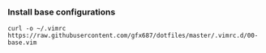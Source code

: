 ### Install base configurations
`curl -o ~/.vimrc https://raw.githubusercontent.com/gfx687/dotfiles/master/.vimrc.d/00-base.vim`
